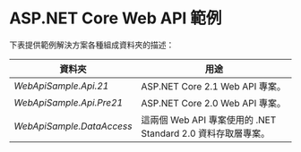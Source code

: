 # <a name="aspnet-core-web-api-sample"></a>ASP.NET Core Web API 範例

下表提供範例解決方案各種組成資料夾的描述：


|              資料夾              |                                        用途                                        |
|----------------------------------|---------------------------------------------------------------------------------------|
|   <em>WebApiSample.Api.21</em>   |                         ASP.NET Core 2.1 Web API 專案。                          |
| <em>WebApiSample.Api.Pre21</em>  |                         ASP.NET Core 2.0 Web API 專案。                          |
| <em>WebApiSample.DataAccess</em> | 這兩個 Web API 專案使用的 .NET Standard 2.0 資料存取層專案。 |

